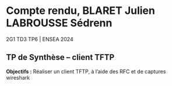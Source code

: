 # Compte rendu, BLARET Julien LABROUSSE Sédrenn
2G1 TD3 TP6 | ENSEA 2024

## TP de Synthèse –  client TFTP

**Objectifs :** Réaliser un client TFTP, à l’aide des RFC et de captures wireshark
